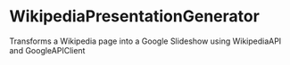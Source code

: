 # WikipediaPresentationGenerator
Transforms a Wikipedia page into a Google Slideshow using WikipediaAPI and GoogleAPIClient
